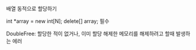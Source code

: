 배열 동적으로 할당하기

int *array = new int[N];
delete[] array;
필수

DoubleFree:
할당한 적이 없거나, 이미 할당 해제한 메모리를 해제하려고 할때 발생하는 에러
